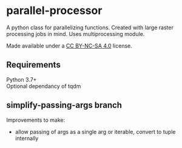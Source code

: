 # parallel-processor
 A python class for parallelizing functions. Created with large raster processing jobs in mind. Uses multiprocessing module.

Made available under a [CC BY-NC-SA 4.0](https://creativecommons.org/licenses/by-nc-sa/4.0/) license.

## Requirements
Python 3.7+  
Optional dependancy of tqdm  

## simplify-passing-args branch  
Improvements to make:  
- allow passing of args as a single arg or iterable, convert to tuple internally
